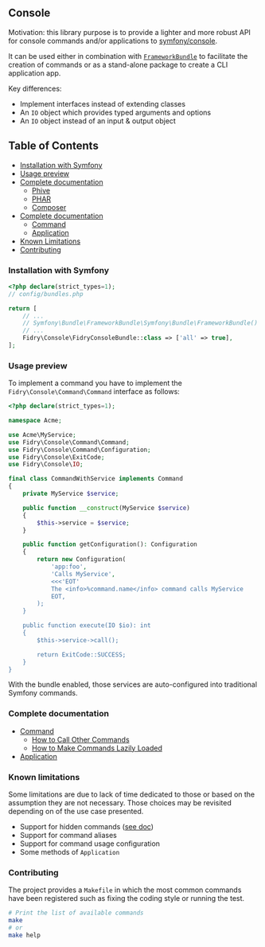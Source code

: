 ## Console

Motivation: this library purpose is to provide a lighter and more robust API
for console commands and/or applications to [symfony/console][SymfonyConsole].

It can be used either in combination with [`FrameworkBundle`][FrameworkBundle] to
facilitate the creation of commands or as a stand-alone package to create a CLI
application app.

Key differences:

- Implement interfaces instead of extending classes
- An `IO` object which provides typed arguments and options
- An `IO` object instead of an input & output object


## Table of Contents

- [Installation with Symfony](#installation-with-symfony)
- [Usage preview](#usage-preview)
- [Complete documentation](#complete-documentation)
    - [Phive](#phive)
    - [PHAR](#phar)
    - [Composer](#composer)
- [Complete documentation](#complete-documentation)
    - [Command](./doc/command.md)
    - [Application](./doc/application.md)
- [Known Limitations](#known-limitations)
- [Contributing](#contributing)


### Installation with Symfony

```php
<?php declare(strict_types=1);
// config/bundles.php

return [
    // ...
    // Symfony\Bundle\FrameworkBundle\Symfony\Bundle\FrameworkBundle()
    // ...
    Fidry\Console\FidryConsoleBundle::class => ['all' => true],
];

```

### Usage preview

To implement a command you have to implement the `Fidry\Console\Command\Command` interface as
follows:

```php
<?php declare(strict_types=1);

namespace Acme;

use Acme\MyService;
use Fidry\Console\Command\Command;
use Fidry\Console\Command\Configuration;
use Fidry\Console\ExitCode;
use Fidry\Console\IO;

final class CommandWithService implements Command
{
    private MyService $service;

    public function __construct(MyService $service)
    {
        $this->service = $service;
    }

    public function getConfiguration(): Configuration
    {
        return new Configuration(
            'app:foo',
            'Calls MyService',
            <<<'EOT'
            The <info>%command.name</info> command calls MyService
            EOT,
        );
    }

    public function execute(IO $io): int
    {
        $this->service->call();

        return ExitCode::SUCCESS;
    }
}
```

With the bundle enabled, those services are auto-configured into traditional Symfony commands.


### Complete documentation

- [Command](./doc/command.md)
    - [How to Call Other Commands](./doc/call-other-commands.md)
    - [How to Make Commands Lazily Loaded](./doc/lazy-commands.md)
- [Application](./doc/application.md)


### Known limitations

Some limitations are due to lack of time dedicated to those or based on
the assumption they are not necessary. Those choices may be revisited depending on
of the use case presented.

- Support for hidden commands ([see doc][hidden-commands])
- Support for command aliases
- Support for command usage configuration
- Some methods of `Application`


### Contributing

The project provides a `Makefile` in which the most common commands have been
registered such as fixing the coding style or running the test.

```bash
# Print the list of available commands
make
# or
make help
```


[hidden-commands]: https://symfony.com/doc/current/console/hide_commands.html
[FrameworkBundle]: https://github.com/symfony/framework-bundle
[SymfonyConsole]: https://github.com/symfony/console

